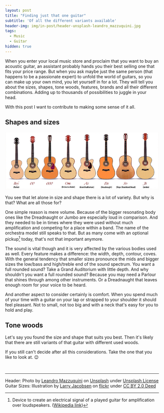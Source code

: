 ```yaml
---
layout: post
title: "Finding just that one guitar"
subtitle: 'Of all the different variants available'
header-img: img/in-post/header-unsplash-leandro_mazzuquini.jpg
tags:
  - Music
  - Guitar
hidden: true
---
```


When you enter your local music store and proclaim that you want to buy an acoustic guitar, an assistant probably hands you their best selling one that fits your price range. But when you ask maybe just the same person (that happens to be a passionate expert) to unfold the world of guitars, so you can make up your own mind, you let yourself in for a lot. They will tell you about the sizes, shapes, tone woods, features, brands and all their different combinations. Adding up to thousands of possibilities to juggle in your head.

With this post I want to contribute to making some sense of it all.

## Shapes and sizes

![img](/img/in-post/sizes-flickr-larry_jacobsen.jpg)

You see that let alone in size and shape there is a lot of variety. But why is that? What are all those for?

One simple reason is mere volume. Because of the bigger resonating body ones like the Dreadnaught or Jumbo are especially loud in comparison. And they needed to be in times where they were used without much amplification and competing for a place within a band. The name of the orchestra model still speaks to that. But as many come with an optional pickup[^pickup] today, that's not that important anymore. 

The sound is vital though and it is very affected by the various bodies used as well. Every feature makes a difference: the width, depth, contour, coves. With the general tendency that smaller sizes pronounce the mids and bigger sizes the low/bass and high/treble end of the sound spectrum. You want a full rounded sound? Take a Grand Auditorium with little depth. And why shouldn't you want a full rounded sound? Because you may need a Parlour that shines through among other instruments. Or a Dreadnaught that leaves enough room for your voice to be heard.

And another aspect to consider certainly is comfort. When you spend much of your time with a guitar on your lap or strapped to your shoulder it should feel pleasant. Not to small, not too big and with a neck that's easy for you to hold and play.

## Tone woods

Let's say you found the size and shape that suits you best. Then it's likely that there are still variants of that guitar with different used woods.

If you still can't decide after all this considerations. Take the one that you like to look at. :wink:

<br>

---
Header: Photo by [Leandro Mazzuquini](https://unsplash.com/@leanmazzuquini?utm_content=creditCopyText&utm_medium=referral&utm_source=unsplash) on [Unsplash](https://unsplash.com/photos/acoustic-guitar-on-sofa-ZIbrlLp63PY?utm_content=creditCopyText&utm_medium=referral&utm_source=unsplash) under [Unsplash License](https://unsplash.com/license)<br>
Guitar Sizes: Illustration by [Larry Jacobsen](https://www.flickr.com/photos/ljguitar/) on [flickr](https://www.flickr.com/photos/ljguitar/403865656/) under [CC BY 2.0 Deed](https://creativecommons.org/licenses/by/2.0/)

[^pickup]: Device to create an electrical signal of a played guitar for amplification over loudspeakers. ([Wikipedia link](https://en.m.wikipedia.org/wiki/Pickup_(music_technology)))
